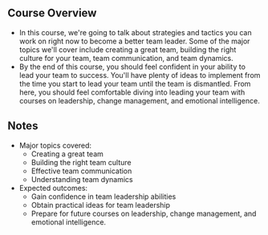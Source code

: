 ## Course Overview
* In this course, we're going to talk about strategies and tactics you can work on right now to become a better team leader. Some of the major topics we'll cover include creating a great team, building the right culture for your team, team communication, and team dynamics. 
* By the end of this course, you should feel confident in your ability to lead your team to success. You'll have plenty of ideas to implement from the time you start to lead your team until the team is dismantled. From here, you should feel comfortable diving into leading your team with courses on leadership, change management, and emotional intelligence.

## Notes
* Major topics covered:
    *  Creating a great team
    *  Building the right team culture
    *  Effective team communication
    *  Understanding team dynamics
* Expected outcomes: 
    *  Gain confidence in team leadership abilities
    *  Obtain practical ideas for team leadership
    *  Prepare for future courses on leadership, change management, and emotional intelligence.
